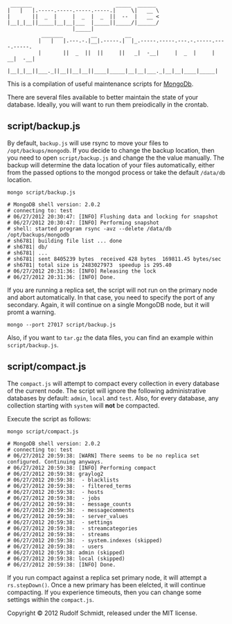 ```
 _______                           _____  ______
|   |   |.-----.-----.-----.-----.|     \|   __ \
|       ||  _  |     |  _  |  _  ||  --  |   __ <
|__|_|__||_____|__|__|___  |_____||_____/|______/
                     |_____|
           _______         __         __
          |   |   |.---.-.|__|.-----.|  |_.-----.-----.---.-.-----.----.-----.
          |       ||  _  ||  ||     ||   _|  -__|     |  _  |     |  __|  -__|
          |__|_|__||___._||__||__|__||____|_____|__|__|___._|__|__|____|_____|
```

This is a compilation of useful maintenance scripts for [MongoDb](http://mongodb.org).

There are several files available to better maintain the state of your database. Ideally, 
you will want to run them preiodically in the crontab.

## script/backup.js

By default, `backup.js` will use rsync to move your files to  `/opt/backups/mongodb`. If 
you decide to change the backup location, then you need to open `script/backup.js` and 
change the the value manually. The backup will determine the data location of your files 
automatically, either from the passed options to the mongod process or take the default 
`/data/db` location.

```console
mongo script/backup.js

# MongoDB shell version: 2.0.2
# connecting to: test
# 06/27/2012 20:30:47: [INFO] Flushing data and locking for snapshot
# 06/27/2012 20:30:47: [INFO] Performing snapshot
# shell: started program rsync -avz --delete /data/db /opt/backups/mongodb
# sh6781| building file list ... done
# sh6781| db/
# sh6781| ...
# sh6781| sent 8405239 bytes  received 428 bytes  169811.45 bytes/sec
# sh6781| total size is 2483027973  speedup is 295.40
# 06/27/2012 20:31:36: [INFO] Releasing the lock
# 06/27/2012 20:31:36: [INFO] Done.
```

If you are running a replica set, the script will not run on the primary node and 
abort automatically. In that case, you need to specify the port of any secondary. Again, 
it will continue on a single MongoDB node, but it will promt a warning.

```console
mongo --port 27017 script/backup.js
```

Also, if you want to `tar.gz` the data files, you can find an example within 
`script/backup.js`. 


## script/compact.js

The `compact.js` will attempt to compact every collection in every database of the
current node. The script will ignore the following administrative databases by default: 
`admin`, `local` and `test`. Also, for every database, any collection starting with 
`system` will **not** be compacted.

Execute the script as follows:

```console
mongo script/compact.js 

# MongoDB shell version: 2.0.2
# connecting to: test
# 06/27/2012 20:59:38: [WARN] There seems to be no replica set configured. Continuing anyways.
# 06/27/2012 20:59:38: [INFO] Performing compact
# 06/27/2012 20:59:38: graylog2
# 06/27/2012 20:59:38:  - blacklists
# 06/27/2012 20:59:38:  - filtered_terms
# 06/27/2012 20:59:38:  - hosts
# 06/27/2012 20:59:38:  - jobs
# 06/27/2012 20:59:38:  - message_counts
# 06/27/2012 20:59:38:  - messagecomments
# 06/27/2012 20:59:38:  - server_values
# 06/27/2012 20:59:38:  - settings
# 06/27/2012 20:59:38:  - streamcategories
# 06/27/2012 20:59:38:  - streams
# 06/27/2012 20:59:38:  - system.indexes (skipped)
# 06/27/2012 20:59:38:  - users
# 06/27/2012 20:59:38: admin (skipped)
# 06/27/2012 20:59:38: local (skipped)
# 06/27/2012 20:59:38: [INFO] Done.
```

If you run compact against a replica set primary node, it will attempt a `rs.stepDown()`. 
Once a new primary has been elelcted, it will continue compacting. If you experience 
timeouts, then you can change some settings within the `compact.js`.

Copyright &copy; 2012 Rudolf Schmidt, released under the MIT license.

